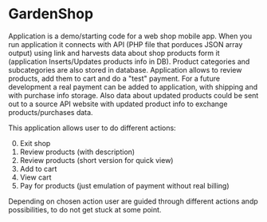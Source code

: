 # GardenShop
Application is a demo/starting code for a web shop mobile app. 
When you run application it connects with API (PHP file that porduces JSON array output) using link and harvests data about shop products form it (application Inserts/Updates products info in DB). Product categories and subcategories are also stored in database. Application allows to review products, add them to cart and do a "test" payment. 
For a future development a real payment can be added to application, with shipping and with purchase info storage. Also data about updated products could be sent out to a source API website with updated product info to exchange products/purchases data.

This application allows user to do different actions:

0. Exit shop
1. Review products (with description)
2. Review products (short version for quick view)
3. Add to cart
4. View cart
5. Pay for products (just emulation of payment without real billing)

Depending on chosen action user are guided through different actions andp possibilities, to do not get stuck at some point.
